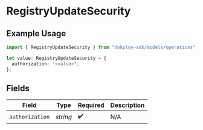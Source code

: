 # RegistryUpdateSecurity

## Example Usage

```typescript
import { RegistryUpdateSecurity } from "dokploy-sdk/models/operations";

let value: RegistryUpdateSecurity = {
  authorization: "<value>",
};
```

## Fields

| Field              | Type               | Required           | Description        |
| ------------------ | ------------------ | ------------------ | ------------------ |
| `authorization`    | *string*           | :heavy_check_mark: | N/A                |